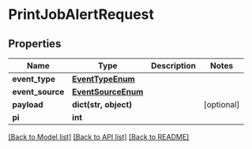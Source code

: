 # PrintJobAlertRequest


## Properties
Name | Type | Description | Notes
------------ | ------------- | ------------- | -------------
**event_type** | [**EventTypeEnum**](EventTypeEnum.md) |  | 
**event_source** | [**EventSourceEnum**](EventSourceEnum.md) |  | 
**payload** | **dict(str, object)** |  | [optional] 
**pi** | **int** |  | 

[[Back to Model list]](../README.md#documentation-for-models) [[Back to API list]](../README.md#documentation-for-api-endpoints) [[Back to README]](../README.md)


